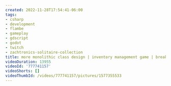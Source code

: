 ```yaml
---
created: 2022-11-28T17:54:41-06:00
tags:
- csharp
- development
- flambe
- gameplay
- gdscript
- godot
- twitch
- zachtronics-solitaire-collection
title: more monolithic class design | inventory management game | break from the thinkies
videoDuration: 13955
videoId: '777741157'
videoShorts: []
videoThumbId: /videos/777741157/pictures/1577355533
---
```

